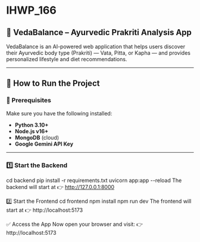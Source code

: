 # IHWP_166

## 🌿 VedaBalance – Ayurvedic Prakriti Analysis App

VedaBalance is an AI-powered web application that helps users discover their Ayurvedic body type (Prakriti) — Vata, Pitta, or Kapha — and provides personalized lifestyle and diet recommendations.

---

## 🚀 How to Run the Project

### 🧩 Prerequisites
Make sure you have the following installed:
- **Python 3.10+**
- **Node.js v16+**
- **MongoDB** (cloud)
- **Google Gemini API Key**

---

### 1️⃣ Start the Backend

cd backend
pip install -r requirements.txt
uvicorn app:app --reload
The backend will start at 👉 http://127.0.0.1:8000

2️⃣ Start the Frontend
cd frontend
npm install
npm run dev
The frontend will start at 👉 http://localhost:5173

✅ Access the App
Now open your browser and visit:
👉 http://localhost:5173
